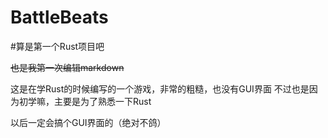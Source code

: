 # BattleBeats

#算是第一个Rust项目吧

~~也是我第一次编辑markdown~~

这是在学Rust的时候编写的一个游戏，非常的粗糙，也没有GUI界面
不过也是因为初学嘛，主要是为了熟悉一下Rust

以后一定会搞个GUI界面的（绝对不鸽）
